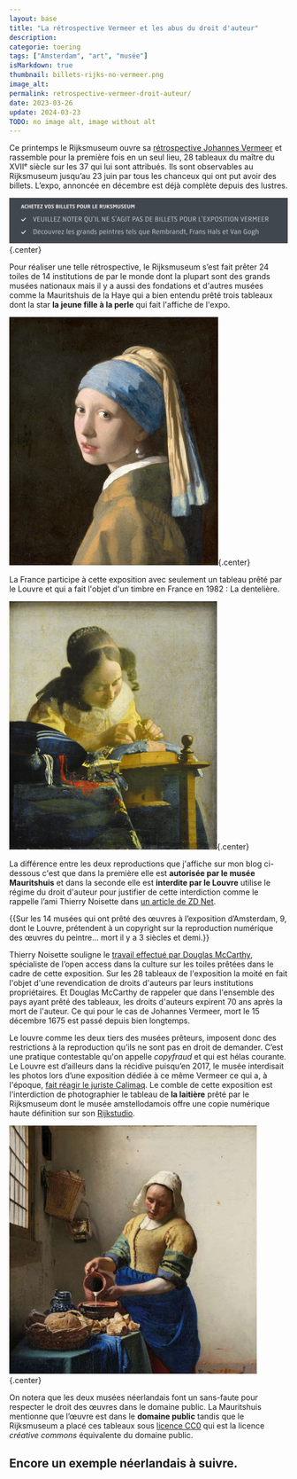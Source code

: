 ```yaml
---
layout: base
title: "La rétrospective Vermeer et les abus du droit d'auteur"
description: 
categorie: toering
tags: ["Amsterdam", "art", "musée"]
isMarkdown: true
thumbnail: billets-rijks-no-vermeer.png
image_alt: 
permalink: retrospective-vermeer-droit-auteur/
date: 2023-03-26
update: 2024-03-23
TODO: no image alt, image without alt
---
```




Ce printemps le Rijksmuseum ouvre sa [rétrospective Johannes Vermeer](https://www.rijksmuseum.nl/fr/presse/2023-pr-sentiert-das-rijksmuseum-die-bislang-gr-te-vermeer-ausstellung) et rassemble pour la première fois en un seul lieu, 28 tableaux du maître du XVIIᵉ siècle sur les 37 qui lui sont attribués. Ils sont observables au Rijksmuseum jusqu’au 23 juin par tous les chanceux qui ont put avoir des billets. L’expo, annoncée en décembre est déjà complète depuis des lustres.

![](billets-rijks-no-vermeer.png){.center}

Pour réaliser une telle rétrospective, le Rijksmuseum s’est fait prêter 24 toiles de 14 institutions de par le monde dont la plupart sont des grands musées nationaux mais il y a aussi des fondations et d'autres musées comme la Mauritshuis de la Haye qui a bien entendu prêté trois tableaux dont la star **la jeune fille à la perle** qui fait l'affiche de l'expo.

![](.Vermeer-Girl-with-a-pearl-earring-865x1024_m.jpg){.center}

La France participe à cette exposition avec seulement un tableau prêté par le Louvre et qui a fait l'objet d'un timbre en France en 1982 : La dentelière. 

![](.la-denteliere-Vermeer_m.jpg){.center}

La différence entre les deux reproductions que j'affiche sur mon blog ci-dessous c'est que dans la première elle est **autorisée par le musée Mauritshuis** et dans la seconde elle est **interdite par le Louvre** utilise le régime du droit d'auteur pour justifier de cette interdiction comme le rappelle l’ami Thierry Noisette dans [un article de ZD Net](https://www.zdnet.fr/blogs/l-esprit-libre/l-exposition-vermeer-les-copyrights-abusifs-et-le-domaine-public-39956074.htm).

{{Sur les 14 musées qui ont prêté des œuvres à l’exposition d’Amsterdam, 9, dont le Louvre, prétendent à un copyright sur la reproduction numérique des œuvres du peintre… mort il y a 3 siècles et demi.}}

Thierry Noisette souligne le [travail effectué par Douglas McCarthy](https://douglasmccarthy.com/2023/03/28-vermeers/), spécialiste de l’open access dans la culture sur les toiles prêtées dans le cadre de cette exposition. Sur les 28 tableaux de l'exposition la moité en fait l'objet d'une revendication de droits d'auteurs par leurs institutions propriétaires. Et Douglas McCarthy de rappeler que dans l'ensemble des pays ayant prêté des tableaux, les droits d'auteurs expirent 70 ans après la mort de l'auteur. Ce qui pour le cas de Johannes Vermeer, mort le 15 décembre 1675 est passé depuis bien longtemps.

Le louvre comme les deux tiers des musées prêteurs, imposent donc des restrictions à la reproduction qu’ils ne sont pas en droit de demander. C’est une pratique contestable qu'on appelle *copyfraud* et qui est hélas courante. Le Louvre est d’ailleurs dans la récidive puisqu’en 2017, le musée interdisait les photos lors d’une exposition dédiée à ce même Vermeer ce qui a, à l'époque, [fait réagir le juriste Calimaq](https://scinfolex.com/2017/02/26/vermeer-au-louvre-une-exposition-qui-bafoue-vos-droits/). Le comble de cette exposition est l'interdiction de photographier le tableau de **la laitière** prêté par le Rijksmuseum dont le musée amstellodamois offre une copie numérique haute définition sur son [Rĳkstudio](https://www.rijksmuseum.nl/nl/rijksstudio).

![](.la-laitiere-Vermeer_m.jpg){.center}

On notera que les deux musées néerlandais font un sans-faute pour respecter le droit des œuvres dans le domaine public. La Mauritshuis mentionne que l’œuvre est dans le **domaine public** tandis que le Rijksmuseum a placé ces tableaux sous [licence CC0](https://creativecommons.org/publicdomain/zero/1.0/legalcode.fr) qui est la licence *créative commons* équivalente du domaine public.

Encore un exemple néerlandais à suivre.
---
<!-- post notes:
opendata https://docs.google.com/spreadsheets/d/177ZRz_mfwjdJmFwF-b5gBv5oPtNmuvH2-3rfHlu-uxY/edit#gid=0
--->

